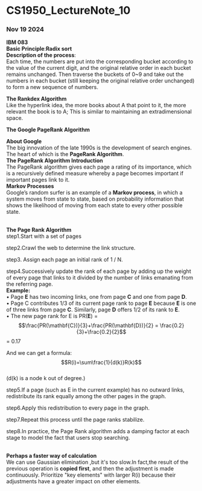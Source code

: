 ﻿# CS1950_LectureNote_10

### Nov 19 2024

**IBM 083**<br>
**Basic Principle**:**Radix sort**<br>
**Description of the process**:<br>
Each time, the numbers are put into the corresponding bucket according to the value of the current digit, and the original relative order in each bucket remains unchanged. Then traverse the buckets of 0~9 and take out the numbers in each bucket (still keeping the original relative order unchanged) to form a new sequence of numbers.

**The Rankdex Algorithm**<br>
Like the hyperlink idea, the more books about A that point to it, the more relevant the book is to A; This is similar to maintaining an extradimensional space.


**The Google PageRank Algorithm**<br>

**About Google**<br>
The big innovation of the late 1990s is the development of search engines.
The heart of which is the **PageRank Algorithm**.<br>
**The PageRank Algorithm Introduction**<br>
The PageRank algorithm gives each page a rating of its 
importance, which is a recursively defined measure whereby a page becomes important if important pages link to it.<br>
**Markov Processes**<br>
Google’s random surfer is an example of a **Markov process**, in which a system moves from state to state, based on probability information that shows the likelihood of moving from each state to 
every other possible state. 

<br>**The Page Rank Algorithm**<br>
step1.Start with a set of pages

step2.Crawl the web to determine the link structure.

step3. Assign each page an initial rank of 1 / N.

step4.Successively update the rank of each page by adding up the weight of every page that links to it divided by the number of links emanating from the referring page. <br>
**Example:**<br>
•  Page $\mathbf{E}$ has two incoming links, one from page $\mathbf{C}$ and one from page $\mathbf{D}$.<br> 
• Page C contributes 1/3 of its current page rank to page $\mathbf{E}$ because $\mathbf{E}$ is one of three links from page $\mathbf{C}$. Similarly, page $\mathbf{D}$ offers 1/2 of its rank to $\mathbf{E}$.<br>
• The new page rank for E is PR($\mathbf{E}$) = $$\frac{PR(\mathbf{C})}{3}+\frac{PR(\mathbf{D})}{2} = \frac{0.2}{3}+\frac{0.2}{2}$$ = 0.17<br>

And we can get a formula:<br>
$$R(i)=\sum\frac{1}{d(k)}R(k)$$<br>
(d(k) is a node k out of degree.)

step5.If a page (such as E in the current example) has no outward links, redistribute its rank equally among the other pages in the graph.

step6.Apply this redistribution to every page in the graph.

step7.Repeat this process until the page ranks stabilize.

step8.In practice, the Page Rank algorithm adds a damping factor at each stage to model the fact that users stop searching.

<br>**Perhaps a faster way of calculation**<br>
We can use Gaussian elimination ,but it's too slow.In fact,the result of the previous operation is **copied first**, and then the adjustment is made continuously. Prioritize "key elements" with larger R(i) because their adjustments have a greater impact on other elements.




